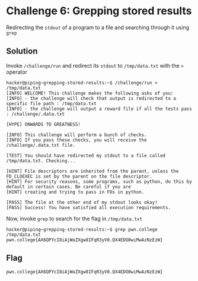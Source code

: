 # Challenge 6: Grepping stored results
Redirecting the `stdout` of a program to a file and searching through it using `grep`
## Solution
Invoke `/challenge/run` and redirect its `stdout` to `/tmp/data.txt` with the `>` operator
```
hacker@piping~grepping-stored-results:~$ /challenge/run > /tmp/data.txt
[INFO] WELCOME! This challenge makes the following asks of you:
[INFO] - the challenge will check that output is redirected to a specific file path : /tmp/data.txt
[INFO] - the challenge will output a reward file if all the tests pass : /challenge/.data.txt

[HYPE] ONWARDS TO GREATNESS!

[INFO] This challenge will perform a bunch of checks.
[INFO] If you pass these checks, you will receive the /challenge/.data.txt file.

[TEST] You should have redirected my stdout to a file called /tmp/data.txt. Checking...

[HINT] File descriptors are inherited from the parent, unless the FD_CLOEXEC is set by the parent on the file descriptor.
[HINT] For security reasons, some programs, such as python, do this by default in certain cases. Be careful if you are
[HINT] creating and trying to pass in FDs in python.

[PASS] The file at the other end of my stdout looks okay!
[PASS] Success! You have satisfied all execution requirements.
```
Now, invoke `grep` to search for the flag in `/tmp/data.txt`
```
hacker@piping~grepping-stored-results:~$ grep pwn.college /tmp/data.txt
pwn.college{AX6QPYcI8iAjWoZXgw8IFqR3yV0.QX4EDO0wiMwAzNzEzW}
```

## Flag
`pwn.college{AX6QPYcI8iAjWoZXgw8IFqR3yV0.QX4EDO0wiMwAzNzEzW}`